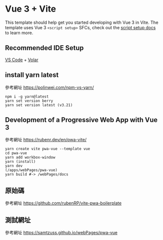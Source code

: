 # Vue 3 + Vite
This template should help get you started developing with Vue 3 in Vite. The template uses Vue 3 `<script setup>` SFCs, check out the [script setup docs](https://v3.vuejs.org/api/sfc-script-setup.html#sfc-script-setup) to learn more.

## Recommended IDE Setup
[VS Code](https://code.visualstudio.com/) + [Volar](https://marketplace.visualstudio.com/items?itemName=Vue.volar)


## install yarn latest
參考網址 https://polinwei.com/npm-vs-yarn/
```
npm i -g yarn@latest
yarn set version berry
yarn set version latest (v3.21)
```
## Development of a Progressive Web App with Vue 3
參考網址 https://rubenr.dev/en/pwa-vite/
```
yarn create vite pwa-vue --template vue
cd pwa-vue
yarn add workbox-window
yarn (install)
yarn dev
(/apps/webPages/pwa-vue)
yarn build #-> /webPages/docs
```

## 原始碼
參考網址 https://github.com/rubenRP/vite-pwa-boilerplate

## 測試網址
參考網址 https://samtzuss.github.io/webPages/pwa-vue
